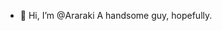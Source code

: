 - 👋 Hi, I’m @Araraki
A handsome guy, hopefully.

<!---
- 👀 I’m interested in ...
- 🌱 I’m currently learning ...
- 💞️ I’m looking to collaborate on ...
- 📫 How to reach me ...

Araraki/Araraki is a ✨ special ✨ repository because its `README.md` (this file) appears on your GitHub profile.
You can click the Preview link to take a look at your changes.
--->
